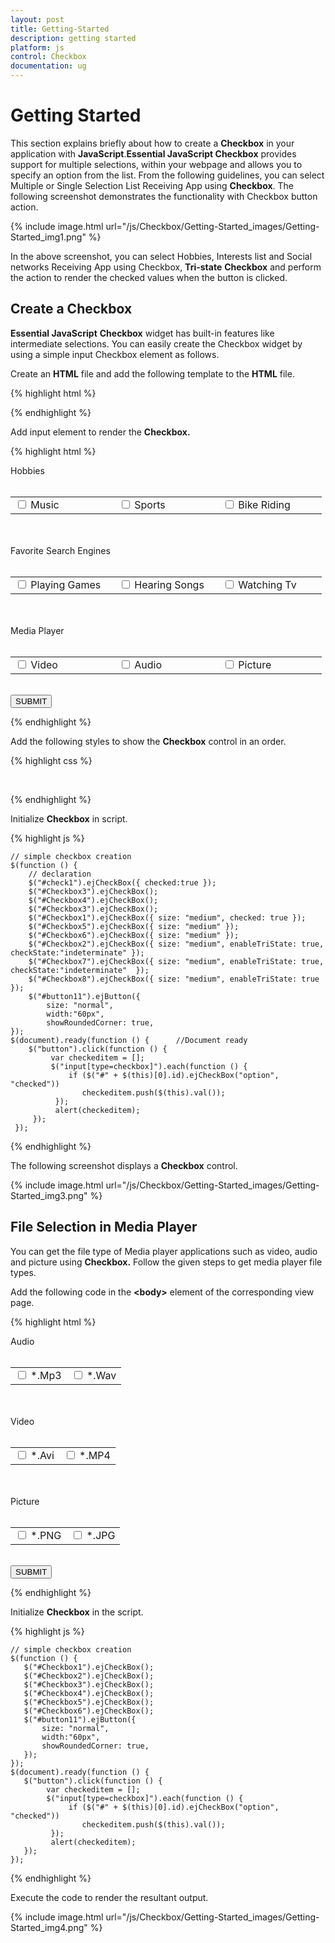 ```yaml
---
layout: post
title: Getting-Started
description: getting started
platform: js
control: Checkbox
documentation: ug
---
```


# Getting Started

This section explains briefly about how to create a **Checkbox** in your application with **JavaScript**.**Essential JavaScript Checkbox** provides support for multiple selections, within your webpage and allows you to specify an option from the list. From the following guidelines, you can select Multiple or Single Selection List Receiving App using **Checkbox**. The following screenshot demonstrates the functionality with Checkbox button action.



{% include image.html url="/js/Checkbox/Getting-Started_images/Getting-Started_img1.png" %}

In the above screenshot, you can select Hobbies, Interests list and Social networks Receiving App using Checkbox, **Tri-state** **Checkbox** and perform the action to render the checked values when the button is clicked.

## Create a Checkbox 

**Essential JavaScript** **Checkbox** widget has built-in features like intermediate selections. You can easily create the Checkbox widget by using a simple input Checkbox element as follows.

Create an **HTML** file and add the following template to the **HTML** file.



{% highlight html %}

<!DOCTYPE html>
<html>
   <head>
      <meta name="viewport" content="width=device-width, initial-scale=1.0" charset="utf-8"  />
      <title>Getting Started Essential JS</title>
      <!-- Style sheet for default theme (flat azure) -->
      <lin khref="http://cdn.syncfusion.com/13.1.0.21/js/web/flat-azure/ej.web.all.min.css"rel="stylesheet"/>
      <!--Scripts-->
      <script src="http://cdn.syncfusion.com/js/assets/external/jquery-1.10.2.min.js"></script>
      <script src="http://cdn.syncfusion.com/js/assets/external/jquery.easing.1.3.min.js"> </script>
      <script src="http://cdn.syncfusion.com/13.1.0.21/js/web/ej.web.all.min.js"></script>
      <!--Add custom scripts here -->
   </head>
   <body>
      <!-- Add checkbox element here -->
   </body>
</html>

{% endhighlight %}

Add input element to render the **Checkbox.**


{% highlight html %}

<div class="frame">
    Hobbies <br /><br />
    <table>
        <tr>
            <td class="chkrad">
                <input type="checkbox" id="check1" value="Music" />
                <label for="check1">Music</label>
            </td>
            <td class="chkrad">
                <input type="checkbox" id="Checkbox3" value="Sports" />
                <label for="Checkbox3">Sports</label>
            </td>
            <td class="chkrad">
                <input type="checkbox" id="Checkbox4" value="Bike riding" />
                <label for="Checkbox4" class="clslab">Bike Riding</label>
            </td>
        </tr>
    </table><br /><br />
    Favorite Search Engines<br /><br />
    <table>
        <tr>
            <td class="chkrad">
                <input type="checkbox" id="Checkbox1" value="playing Games" />
                <label for="Checkbox1">Playing Games</label>
            </td>
            <td class="chkrad">
                <input type="checkbox" id="Checkbox5" value="Hearing Songs" />
                <label for="Checkbox5">Hearing Songs</label>
            </td>
            <td class="chkrad">
                <input type="checkbox" id="Checkbox6" value="Watching tv" />
                <label for="Checkbox6">Watching Tv</label>
            </td>
        </tr>
    </table><br /><br />
    Media Player<br /><br />
    <table>
        <tr>
            <td class="chkrad">
                <input type="checkbox" id="Checkbox2" value="Video" />
                <label for="Checkbox2">Video</label>
            </td>
            <td class="chkrad">
                <input type="checkbox" id="Checkbox7" value="Audio" />
                <label for="Checkbox7">Audio</label>
            </td>
            <td class="chkrad">
                <input type="checkbox" id="Checkbox8" value="Picture" />
                <label for="Checkbox8">Picture</label>
            </td>
        </tr>
    </table>
   <br />
   <div>
      <button id="button11">SUBMIT</button>
   </div>
</div>


{% endhighlight %}



Add the following styles to show the **Checkbox** control in an order.



{% highlight css %}

 <style>

  .frame
    {
        width: 80%;
    }
    .chkrad 
    {
        width: 150px;
    }

</style>


{% endhighlight %}



Initialize **Checkbox** in script.



{% highlight js %}

    
    // simple checkbox creation    
    $(function () {
        // declaration
        $("#check1").ejCheckBox({ checked:true });
        $("#Checkbox3").ejCheckBox();
        $("#Checkbox4").ejCheckBox();
        $("#Checkbox3").ejCheckBox();
        $("#Checkbox1").ejCheckBox({ size: "medium", checked: true });
        $("#Checkbox5").ejCheckBox({ size: "medium" });
        $("#Checkbox6").ejCheckBox({ size: "medium" });
        $("#Checkbox2").ejCheckBox({ size: "medium", enableTriState: true, checkState:"indeterminate" });
        $("#Checkbox7").ejCheckBox({ size: "medium", enableTriState: true, checkState:"indeterminate"  });
        $("#Checkbox8").ejCheckBox({ size: "medium", enableTriState: true });
        $("#button11").ejButton({
            size: "normal",
            width:"60px",
            showRoundedCorner: true,
    });
    $(document).ready(function () {      //Document ready
        $("button").click(function () {
             var checkeditem = [];               
             $("input[type=checkbox]").each(function () {
                 if ($("#" + $(this)[0].id).ejCheckBox("option", "checked"))
                    checkeditem.push($(this).val());
              });
              alert(checkeditem);
         });
     });


{% endhighlight %}



The following screenshot displays a **Checkbox** control.


{% include image.html url="/js/Checkbox/Getting-Started_images/Getting-Started_img3.png" %}

## File Selection in Media Player

You can get the file type of Media player applications such as video, audio and picture using **Checkbox.** Follow the given steps to get media player file types.

Add the following code in the **&lt;body&gt;** element of the corresponding view page.



{% highlight html %}

  <div class="frame">
   Audio <br /><br />
   <table>
      <tr>
         <td >
            <input type="checkbox"  id="Checkbox1" value="Mp3" />
            <label for="Checkbox1"  >*.Mp3</label>
         </td>
         <td >
            <input type="checkbox"  id="Checkbox2"value= "Wav" />
            <label for="Checkbox2"  >*.Wav</label>
         </td>
      </tr>
   </table>
   <br /><br />
   Video<br /><br />
   <table>
      <tr>
         <td >
            <input type="checkbox" id="Checkbox3" value="Avi" />
            <label for="Checkbox3"  >*.Avi</label>
         </td>
         <td >
            <input type="checkbox" id="Checkbox4" value="MP4" />
            <label for="Checkbox4"  >*.MP4</label>
         </td>
      </tr>
   </table>
   <br /><br />
   Picture<br /><br />
   <table>
      <tr>
         <td>
            <input type="checkbox" id="Checkbox5" value="PNG" />
            <label for="Checkbox5" >*.PNG</label>
         </td>
         <td>
            <input type="checkbox" id="Checkbox6" value="JPG" />
            <label for="Checkbox6" >*.JPG</label>
         </td>
       </tr>
   </table>
   <br />
   <div>
      <button id="button11">SUBMIT</button>
   </div>
</div>


{% endhighlight %}



 Initialize **Checkbox** in the script.



{% highlight js %}

    // simple checkbox creation  
    $(function () {
       $("#Checkbox1").ejCheckBox();
       $("#Checkbox2").ejCheckBox();
       $("#Checkbox3").ejCheckBox();
       $("#Checkbox4").ejCheckBox();
       $("#Checkbox5").ejCheckBox();
       $("#Checkbox6").ejCheckBox();
       $("#button11").ejButton({
           size: "normal",
           width:"60px",
           showRoundedCorner: true,
       });
    });
    $(document).ready(function () {
       $("button").click(function () {
    	    var checkeditem = []; 
            $("input[type=checkbox]").each(function () {
                 if ($("#" + $(this)[0].id).ejCheckBox("option", "checked"))
                    checkeditem.push($(this).val());
             });
             alert(checkeditem);
       });
    });


{% endhighlight %}


Execute the code to render the resultant output.

{% include image.html url="/js/Checkbox/Getting-Started_images/Getting-Started_img4.png" %}

